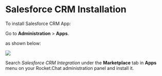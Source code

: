 # Salesforce CRM Installation

To install Salesforce CRM App:

Go to **Administration** > **Apps**.

as shown below:

![](<../../../../.gitbook/assets/2021-11-20\_23-29-48 (1) (1) (1) (1) (12) (28).png>)

Search _Salesforce CRM Integration_ under the **Marketplace** tab in **Apps** menu on your Rocket.Chat administration panel and install it.
